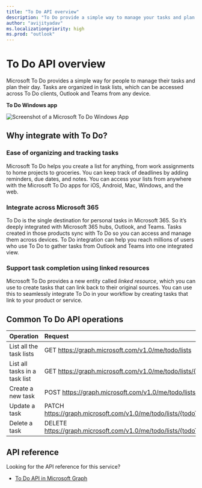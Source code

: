 ```yaml
---
title: "To Do API overview"
description: "To Do provide a simple way to manage your tasks and plan your day"
author: "avijityadav"
ms.localizationpriority: high
ms.prod: "outlook"
---
```


# To Do API overview
Microsoft To Do provides a simple way for people to manage their tasks and plan their day. Tasks are organized in task lists, which can be accessed across To Do clients, Outlook and Teams from any device.

**To Do Windows app**

![Screenshot of a Microsoft To Do Windows App](./images/todo-windows-app.png "Image of Microsoft To Do Windows App")

## Why integrate with To Do?

### Ease of organizing and tracking tasks
Microsoft To Do helps you create a list for anything, from work assignments to home projects to groceries. You can keep track of deadlines by adding reminders, due dates, and notes. You can access your lists from anywhere with the Microsoft To Do apps for iOS, Android, Mac, Windows, and the web. 

### Integrate across Microsoft 365
To Do is the single destination for personal tasks in Microsoft 365. So it’s deeply integrated with Microsoft 365 hubs, Outlook, and Teams. Tasks created in those products sync with To Do so you can access and manage them across devices. To Do integration can help you reach millions of users who use To Do to gather tasks from Outlook and Teams into one integrated view.  

### Support task completion using linked resources
Microsoft To Do provides a new entity called _linked resource_, which you can use to create tasks that can link back to their original sources. You can use this to seamlessly integrate To Do in your workflow by creating tasks that link to your product or service. 

## Common To Do API operations

|Operation|Request|
|:--------|:--|
| List all the task lists | GET https://graph.microsoft.com/v1.0/me/todo/lists |
| List all tasks in a task list | GET https://graph.microsoft.com/v1.0/me/todo/lists/{todoTaskListId}/tasks |
| Create a new task | POST https://graph.microsoft.com/v1.0/me/todo/lists/{todoTaskListId}/tasks |
| Update a task | PATCH https://graph.microsoft.com/v1.0/me/todo/lists/{todoTaskListId}/tasks/{todoTaskId} |
| Delete a task | DELETE https://graph.microsoft.com/v1.0/me/todo/lists/{todoTaskListId}/tasks/{todoTaskId} |

## API reference
Looking for the API reference for this service?

- [To Do API in Microsoft Graph](/graph/api/resources/todo-overview)
